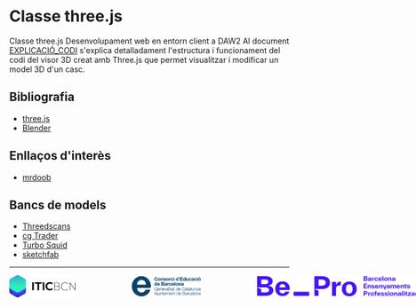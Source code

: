 # Classe three.js
Classe three.js Desenvolupament web en entorn client a DAW2
Al document [EXPLICACIÓ_CODI](EXPLICACIÓ_CODI.md) s'explica detalladament l'estructura i funcionament del codi del visor 3D creat amb Three.js que permet visualitzar i modificar un model 3D d'un casc.
## Bibliografia
- [three.js](https://threejs.org/)
- [Blender](https://www.blender.org/)
## Enllaços d'interès
- [mrdoob](https://github.com/mrdoob)
## Bancs de models
- [Threedscans](https://threedscans.com/)
- [cg Trader](https://www.cgtrader.com/)
- [Turbo Squid](https://www.turbosquid.com/)
- [sketchfab](https://sketchfab.com/)

---

<div style="display: flex; align-items: center;">
  <img src="PAGE/IMG/LOGOS/logoITICBCN.png" height="40" style="margin-right: 100px;" /> <img src="PAGE/IMG/LOGOS/logo_CEB.png" height="40" style="margin-right: 100px;" /> <img src="PAGE/IMG/LOGOS/footer-logos-white.svg" height="40" />
</div>

*<!--*
*https://threedscans.com/uncategorized/relief-with-bulls-legs/*
*https://threedscans.com/uncategorized/molding-of-the-central-part-of-east-lintel-of-prasat-krahom-depicting-vishnu-narasimha/*
*https://threedscans.com/uncategorized/column-04/*
*https://threedscans.com/lincoln/reconstructed/*
*https://threedscans.com/vienna/eisbaer_und_seehund/*
*-->*